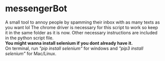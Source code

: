 # messengerBot
A small tool to annoy people by spamming their inbox with as many texts as you want lol
The chrome driver is necessary for this script to work so keep it in the same folder as it is now.
Other necessary instructions are included in the python script file.
<br>
<strong>You might wanna install selenium if you dont already have it.</strong>
<br>
On terminal, run <i>"pip install selenium"</i> for windows and <i>"pip3 install selenium"</i> for Mac/Linux.
